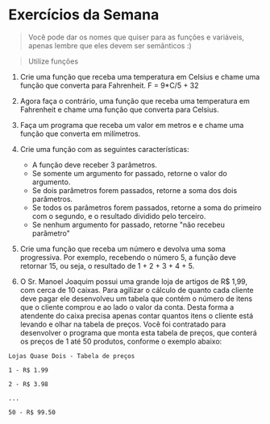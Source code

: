 # Exercícios da Semana
> Você pode dar os nomes que quiser para as funções e variáveis, apenas lembre que eles devem ser semânticos :)

>Utilize funções

1. Crie uma função que receba uma temperatura em Celsius e chame uma função que converta para Fahrenheit. F = 9*C/5 + 32

2. Agora faça o contrário, uma função que receba uma temperatura em Fahrenheit e chame uma função que converta para Celsius.

3. Faça um programa que receba um valor em metros e e chame uma função que converta em milímetros.

4. Crie uma função com as seguintes características:
   - A função deve receber 3 parâmetros.
   - Se somente um argumento for passado, retorne o valor do argumento.
   - Se dois parâmetros forem passados, retorne a soma dos dois parâmetros.
   - Se todos os parâmetros forem passados, retorne a soma do primeiro com o segundo, e o resultado dividido pelo terceiro.
   - Se nenhum argumento for passado, retorne "não recebeu parâmetro"


5. Crie uma função que receba um número e devolva uma soma progressiva. Por exemplo, recebendo o número 5, a função deve retornar 15, ou seja, o resultado de 1 + 2 + 3 + 4 + 5. 
 

6. O Sr. Manoel Joaquim possui uma grande loja de artigos de R$ 1,99, com cerca de 10 caixas. Para agilizar o cálculo de quanto cada cliente deve pagar ele desenvolveu um tabela que contém o número de itens que o cliente comprou e ao lado o valor da conta. Desta forma a atendente do caixa precisa apenas contar quantos itens o cliente está levando e olhar na tabela de preços. Você foi contratado para desenvolver o programa que monta esta tabela de preços, que conterá os preços de 1 até 50 produtos, conforme o exemplo abaixo:
```
Lojas Quase Dois - Tabela de preços

1 - R$ 1.99

2 - R$ 3.98

...

50 - R$ 99.50
```